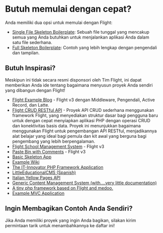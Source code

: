 # Butuh memulai dengan cepat?

Anda memiliki dua opsi untuk memulai dengan Flight:

- [Single File Skeleton Boilerplate](https://github.com/flightphp/skeleton-simple): Sebuah file tunggal yang mencakup semua yang Anda butuhkan untuk menjalankan aplikasi Anda dalam satu file sederhana.
- [Full Skeleton Boilerplate](https://github.com/flightphp/skeleton): Contoh yang lebih lengkap dengan pengendali dan tampilan.

## Butuh Inspirasi?

Meskipun ini tidak secara resmi disponsori oleh Tim Flight, ini dapat memberikan Anda ide tentang bagaimana menyusun proyek Anda sendiri yang dibangun dengan Flight!

- [Flight Example Blog](https://github.com/n0nag0n/flightphp-blog) - Flight v3 dengan Middleware, Pengendali, Active Record, dan Latte.
- [Flight CRUD RESTful API](https://github.com/soheilkhaledabdi/php-crud-api-flight) - Proyek API CRUD sederhana menggunakan framework Flight, yang menyediakan struktur dasar bagi pengguna baru untuk dengan cepat menyiapkan aplikasi PHP dengan operasi CRUD dan konektivitas basis data. Proyek ini menunjukkan bagaimana menggunakan Flight untuk pengembangan API RESTful, menjadikannya alat belajar yang ideal bagi pemula dan kit awal yang berguna bagi pengembang yang lebih berpengalaman.
- [Flight School Management System](https://github.com/krmu/FlightPHP_School) - Flight v3
- [Paste Bin with Comments](https://github.com/n0nag0n/commie2) - Flight v3
- [Basic Skeleton App](https://github.com/markhughes/flight-skeleton)
- [Example Wiki](https://github.com/Skayo/FlightWiki)
- [The IT-Innovator PHP Framework Application](https://github.com/itinnovator/myphp-app)
- [LittleEducationalCMS (Spanish)](https://github.com/casgin/LittleEducationalCMS)
- [Italian Yellow Pages API](https://github.com/chiccomagnus/PGAPI)
- [Generic Content Management System (with....very little documentation)](https://github.com/recepuncu/cms)
- [A tiny php framework based on Flight and medoo.](https://github.com/ycrao/tinyme)
- [Example MVC Application](https://github.com/paddypei/Flight-MVC)

## Ingin Membagikan Contoh Anda Sendiri?

Jika Anda memiliki proyek yang ingin Anda bagikan, silakan kirim permintaan tarik untuk menambahkannya ke daftar ini!